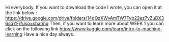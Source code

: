 Hi everybody.
If you want to download the code I wrote, you can open it at the link below :
https://drive.google.com/drive/folders/14qQzXWvAmTW7Fyb22ez7yZuDX36sqYFj?usp=sharing 
Then, if you want to learn more about WEEK 1 you can click on the following link 
https://www.kaggle.com/learn/intro-to-machine-learning
Have a nice day always.
